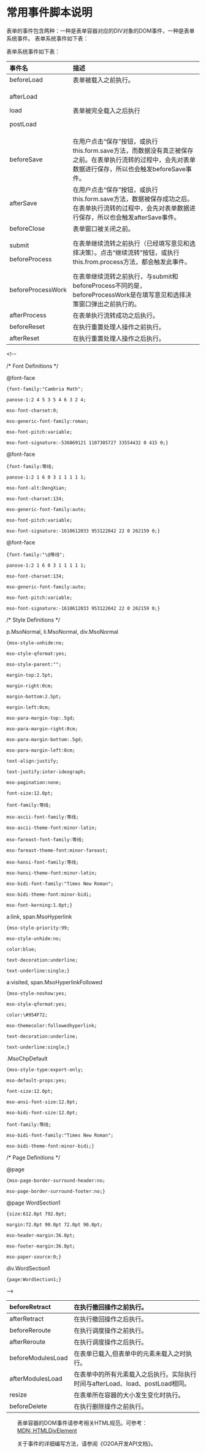 # 常用事件脚本说明

表单的事件包含两种：一种是表单容器对应的DIV对象的DOM事件，一种是表单系统事件。 表单系统事件如下表：

  
表单系统事件如下表：

<table>
  <thead>
    <tr>
      <th style="text-align:left"><b>&#x4E8B;&#x4EF6;&#x540D;</b>
      </th>
      <th style="text-align:left"><b>&#x63CF;&#x8FF0;</b>
      </th>
    </tr>
  </thead>
  <tbody>
    <tr>
      <td style="text-align:left">beforeLoad</td>
      <td style="text-align:left">&#x8868;&#x5355;&#x88AB;&#x8F7D;&#x5165;&#x4E4B;&#x524D;&#x6267;&#x884C;&#x3002;</td>
    </tr>
    <tr>
      <td style="text-align:left">
        <p>afterLoad</p>
        <p>load</p>
        <p>postLoad</p>
      </td>
      <td style="text-align:left">&#x8868;&#x5355;&#x88AB;&#x5B8C;&#x5168;&#x8F7D;&#x5165;&#x4E4B;&#x540E;&#x6267;&#x884C;</td>
    </tr>
    <tr>
      <td style="text-align:left">beforeSave</td>
      <td style="text-align:left">&#x5728;&#x7528;&#x6237;&#x70B9;&#x51FB;&#x201C;&#x4FDD;&#x5B58;&#x201D;&#x6309;&#x94AE;&#xFF0C;&#x6216;&#x6267;&#x884C;this.form.save&#x65B9;&#x6CD5;&#xFF0C;&#x800C;&#x6570;&#x636E;&#x6CA1;&#x6709;&#x771F;&#x6B63;&#x88AB;&#x4FDD;&#x5B58;&#x4E4B;&#x524D;&#x3002;&#x5728;&#x8868;&#x5355;&#x6267;&#x884C;&#x6D41;&#x8F6C;&#x7684;&#x8FC7;&#x7A0B;&#x4E2D;&#xFF0C;&#x4F1A;&#x5148;&#x5BF9;&#x8868;&#x5355;&#x6570;&#x636E;&#x8FDB;&#x884C;&#x4FDD;&#x5B58;&#xFF0C;&#x6240;&#x4EE5;&#x4E5F;&#x4F1A;&#x89E6;&#x53D1;beforeSave&#x4E8B;&#x4EF6;&#x3002;</td>
    </tr>
    <tr>
      <td style="text-align:left">afterSave</td>
      <td style="text-align:left">&#x5728;&#x7528;&#x6237;&#x70B9;&#x51FB;&#x201C;&#x4FDD;&#x5B58;&#x201D;&#x6309;&#x94AE;&#xFF0C;&#x6216;&#x6267;&#x884C;this.form.save&#x65B9;&#x6CD5;&#xFF0C;&#x6570;&#x636E;&#x88AB;&#x4FDD;&#x5B58;&#x6210;&#x529F;&#x4E4B;&#x540E;&#x3002;&#x5728;&#x8868;&#x5355;&#x6267;&#x884C;&#x6D41;&#x8F6C;&#x7684;&#x8FC7;&#x7A0B;&#x4E2D;&#xFF0C;&#x4F1A;&#x5148;&#x5BF9;&#x8868;&#x5355;&#x6570;&#x636E;&#x8FDB;&#x884C;&#x4FDD;&#x5B58;&#xFF0C;&#x6240;&#x4EE5;&#x4E5F;&#x4F1A;&#x89E6;&#x53D1;afterSave&#x4E8B;&#x4EF6;&#x3002;</td>
    </tr>
    <tr>
      <td style="text-align:left">beforeClose</td>
      <td style="text-align:left">&#x8868;&#x5355;&#x7A97;&#x53E3;&#x88AB;&#x5173;&#x95ED;&#x4E4B;&#x524D;&#x3002;</td>
    </tr>
    <tr>
      <td style="text-align:left">
        <p>submit</p>
        <p>beforeProcess</p>
      </td>
      <td style="text-align:left">&#x5728;&#x8868;&#x5355;&#x7EE7;&#x7EED;&#x6D41;&#x8F6C;&#x4E4B;&#x524D;&#x6267;&#x884C;&#xFF08;&#x5DF2;&#x7ECF;&#x586B;&#x5199;&#x610F;&#x89C1;&#x548C;&#x9009;&#x62E9;&#x51B3;&#x7B56;&#xFF09;&#x3002;&#x70B9;&#x51FB;&#x201C;&#x7EE7;&#x7EED;&#x6D41;&#x8F6C;&#x201D;&#x6309;&#x94AE;&#xFF0C;&#x6216;&#x6267;&#x884C;this.from.process&#x65B9;&#x6CD5;&#xFF0C;&#x90FD;&#x4F1A;&#x89E6;&#x53D1;&#x6B64;&#x4E8B;&#x4EF6;&#x3002;</td>
    </tr>
    <tr>
      <td style="text-align:left">beforeProcessWork</td>
      <td style="text-align:left">&#x5728;&#x8868;&#x5355;&#x7EE7;&#x7EED;&#x6D41;&#x8F6C;&#x4E4B;&#x524D;&#x6267;&#x884C;&#xFF0C;&#x4E0E;submit&#x548C;beforeProcess&#x4E0D;&#x540C;&#x7684;&#x662F;&#xFF0C;beforeProcessWork&#x662F;&#x5728;&#x586B;&#x5199;&#x610F;&#x89C1;&#x548C;&#x9009;&#x62E9;&#x51B3;&#x7B56;&#x7A97;&#x53E3;&#x5F39;&#x51FA;&#x4E4B;&#x524D;&#x6267;&#x884C;&#x7684;&#x3002;</td>
    </tr>
    <tr>
      <td style="text-align:left">afterProcess</td>
      <td style="text-align:left">&#x5728;&#x8868;&#x5355;&#x6267;&#x884C;&#x6D41;&#x8F6C;&#x6210;&#x529F;&#x4E4B;&#x540E;&#x6267;&#x884C;&#x3002;</td>
    </tr>
    <tr>
      <td style="text-align:left">beforeReset</td>
      <td style="text-align:left">&#x5728;&#x6267;&#x884C;&#x91CD;&#x7F6E;&#x5904;&#x7406;&#x4EBA;&#x64CD;&#x4F5C;&#x4E4B;&#x524D;&#x6267;&#x884C;&#x3002;</td>
    </tr>
    <tr>
      <td style="text-align:left">afterReset</td>
      <td style="text-align:left">&#x5728;&#x6267;&#x884C;&#x91CD;&#x7F6E;&#x5904;&#x7406;&#x4EBA;&#x64CD;&#x4F5C;&#x4E4B;&#x540E;&#x6267;&#x884C;&#x3002;</td>
    </tr>
  </tbody>
</table>  
&lt;!--  
 /\* Font Definitions \*/  
 @font-face  
	{font-family:"Cambria Math";  
	panose-1:2 4 5 3 5 4 6 3 2 4;  
	mso-font-charset:0;  
	mso-generic-font-family:roman;  
	mso-font-pitch:variable;  
	mso-font-signature:-536869121 1107305727 33554432 0 415 0;}  
@font-face  
	{font-family:等线;  
	panose-1:2 1 6 0 3 1 1 1 1 1;  
	mso-font-alt:DengXian;  
	mso-font-charset:134;  
	mso-generic-font-family:auto;  
	mso-font-pitch:variable;  
	mso-font-signature:-1610612033 953122042 22 0 262159 0;}  
@font-face  
	{font-family:"\@等线";  
	panose-1:2 1 6 0 3 1 1 1 1 1;  
	mso-font-charset:134;  
	mso-generic-font-family:auto;  
	mso-font-pitch:variable;  
	mso-font-signature:-1610612033 953122042 22 0 262159 0;}  
 /\* Style Definitions \*/  
 p.MsoNormal, li.MsoNormal, div.MsoNormal  
	{mso-style-unhide:no;  
	mso-style-qformat:yes;  
	mso-style-parent:"";  
	margin-top:2.5pt;  
	margin-right:0cm;  
	margin-bottom:2.5pt;  
	margin-left:0cm;  
	mso-para-margin-top:.5gd;  
	mso-para-margin-right:0cm;  
	mso-para-margin-bottom:.5gd;  
	mso-para-margin-left:0cm;  
	text-align:justify;  
	text-justify:inter-ideograph;  
	mso-pagination:none;  
	font-size:12.0pt;  
	font-family:等线;  
	mso-ascii-font-family:等线;  
	mso-ascii-theme-font:minor-latin;  
	mso-fareast-font-family:等线;  
	mso-fareast-theme-font:minor-fareast;  
	mso-hansi-font-family:等线;  
	mso-hansi-theme-font:minor-latin;  
	mso-bidi-font-family:"Times New Roman";  
	mso-bidi-theme-font:minor-bidi;  
	mso-font-kerning:1.0pt;}  
a:link, span.MsoHyperlink  
	{mso-style-priority:99;  
	mso-style-unhide:no;  
	color:blue;  
	text-decoration:underline;  
	text-underline:single;}  
a:visited, span.MsoHyperlinkFollowed  
	{mso-style-noshow:yes;  
	mso-style-qformat:yes;  
	color:\#954F72;  
	mso-themecolor:followedhyperlink;  
	text-decoration:underline;  
	text-underline:single;}  
.MsoChpDefault  
	{mso-style-type:export-only;  
	mso-default-props:yes;  
	font-size:12.0pt;  
	mso-ansi-font-size:12.0pt;  
	mso-bidi-font-size:12.0pt;  
	font-family:等线;  
	mso-bidi-font-family:"Times New Roman";  
	mso-bidi-theme-font:minor-bidi;}  
 /\* Page Definitions \*/  
 @page  
	{mso-page-border-surround-header:no;  
	mso-page-border-surround-footer:no;}  
@page WordSection1  
	{size:612.0pt 792.0pt;  
	margin:72.0pt 90.0pt 72.0pt 90.0pt;  
	mso-header-margin:36.0pt;  
	mso-footer-margin:36.0pt;  
	mso-paper-source:0;}  
div.WordSection1  
	{page:WordSection1;}  
--&gt;  


| beforeRetract | 在执行撤回操作之前执行。 |
| :--- | :--- |
| afterRetract | 在执行撤回操作之后执行。 |
| beforeReroute | 在执行调度操作之前执行。 |
| afterReroute | 在执行调度操作之后执行。 |
| beforeModulesLoad | 在表单已载入,但表单中的元素未载入之时执行。 |
| afterModulesLoad | 在表单中的所有元素载入之后执行。实际执行时间与afterLoad、load、postLoad相同。 |
| resize | 在表单所在容器的大小发生变化时执行。 |
| beforeDelete | 在执行删除操作之前执行。 |

　　表单容器的DOM事件请参考相关HTML规范。可参考：  
 　　[MDN: HTMLDivElement](https://developer.mozilla.org/zh-CN/docs/Web/API/HTMLDivElement)

　　关于事件的详细编写方法，请参阅《O2OA开发API文档》。

